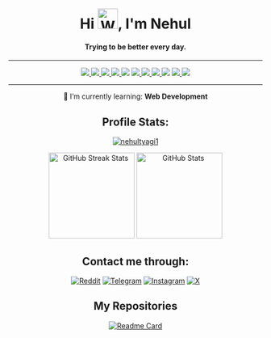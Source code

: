<div align="center">
 <h1>Hi <img src="https://raw.githubusercontent.com/Tarikul-Islam-Anik/Animated-Fluent-Emojis/master/Emojis/Hand%20gestures/Waving%20Hand%20Medium-Light%20Skin%20Tone.png" alt="Waving Hand Medium-Light Skin Tone" width="40" height="40" />, I'm Nehul</h1>
 <h4>Trying to be better every day.</h4>

---

 <a href="https://www.python.org" target="_blank" rel="noreferrer">
  <picture>
   <source media="(prefers-color-scheme: dark)" srcset="https://img.shields.io/badge/Python-0d1117?logo=python">
   <img src="https://img.shields.io/badge/Python-white?logo=python">
  </picture>
 </a>
 <a href=https://pandas.pydata.org/" target="_blank" rel="noreferrer">
  <picture>
   <source media="(prefers-color-scheme: dark)" srcset="https://img.shields.io/badge/Pandas-0d1117?logo=pandas">
   <img src="https://img.shields.io/badge/Pandas-white?logo=pandas">
  </picture>
 </a>
 <a href="https://www.mysql.com/" target="_blank" rel="noreferrer">
  <picture>
   <source media="(prefers-color-scheme: dark)" srcset="https://img.shields.io/badge/MySQL-0d1117?logo=mysql">
   <img src="https://img.shields.io/badge/MySQL-white?logo=mysql">
  </picture>
 </a>
 <a href="https://www.w3.org/html/" target="_blank" rel="noreferrer">
  <picture>
   <source media="(prefers-color-scheme: dark)" srcset="https://img.shields.io/badge/HTML5-0d1117?logo=html5">
   <img src="https://img.shields.io/badge/HTML5-white?logo=html5">
  </picture>
 </a>
 <a target="_blank" rel="noreferrer">
  <picture>
   <source media="(prefers-color-scheme: dark)" srcset="https://img.shields.io/badge/|-0d1117">
   <img src="https://img.shields.io/badge/|-white">
  </picture>
 </a>
 <a href="https://www.microsoft.com/en/windows/" target="_blank" rel="noreferrer">
  <picture>
   <source media="(prefers-color-scheme: dark)" srcset="https://img.shields.io/badge/Windows_11-0d1117?logo=windows">
   <img src="https://img.shields.io/badge/Windows_11-white?logo=windows">
  </picture>
 </a>
 <a href="https://www.apple.com/macos/sequoia/" target="_blank" rel="noreferrer">
  <picture>
   <source media="(prefers-color-scheme: dark)" srcset="https://img.shields.io/badge/macOS_Sequoia-0d1117?logo=macos">
   <img src="https://img.shields.io/badge/macOS_Sequoia-white?logo=macos">
  </picture>
 </a>
 <a href="https://fedoraproject.org/workstation/" target="_blank" rel="noreferrer">
  <picture>
   <source media="(prefers-color-scheme: dark)" srcset="https://img.shields.io/badge/Fedora_Workstation_39-0d1117?logo=fedora">
   <img src="https://img.shields.io/badge/Fedora_Workstation_39-white?logo=fedora">
  </picture>
 </a>
 <a target="_blank" rel="noreferrer">
  <picture>
   <source media="(prefers-color-scheme: dark)" srcset="https://img.shields.io/badge/|-0d1117">
   <img src="https://img.shields.io/badge/|-white">
  </picture>
 </a>
 <a href="https://www.adobe.com/products/photoshop.html" target="_blank" rel="noreferrer">
  <picture>
   <source media="(prefers-color-scheme: dark)" srcset="https://img.shields.io/badge/Photoshop-0d1117?logo=adobephotoshop">
   <img src="https://img.shields.io/badge/Adobe_Photoshop-white?logo=adobephotoshop">
  </picture>
 </a>
 <a href="https://www.adobe.com/products/premiere.html" target="_blank" rel="noreferrer">
  <picture>
   <source media="(prefers-color-scheme: dark)" srcset="https://img.shields.io/badge/Premiere_Pro-0d1117?logo=adobepremierepro">
   <img src="https://img.shields.io/badge/Adobe_Premiere_Pro-white?logo=adobepremierepro">
  </picture>
 </a>
 
 ---
 
  🌱 I’m currently learning: **Web Development**

 ## Profile Stats:

 <a href="https://github.com/nehultyagi1" target="_blank" rel="noreferrer"> <img src="https://komarev.com/ghpvc/?username=nehultyagi1&label=Profile%20views&color=0e75b6&style=flat" alt="nehultyagi1" /></a>
 
<!--github-readme-streak-stats.herokuapp.com-->
 <a href="https://github.com/nehultyagi1"><img src="https://streak-stats.demolab.com/?user=nehultyagi1&theme=ambient-gradient" height="170" alt="GitHub Streak Stats"></a>
 <a href="https://github.com/nehultyagi1" target="_blank" rel="noreferrer"><img src="https://github-readme-stats.vercel.app/api?username=nehultyagi1&show_icons=true&locale=en&rank_icon=github&include_all_commits=true&count_private=true&cache_seconds=36000&theme=ambient_gradient" height="170" alt="GitHub Stats" /></a>

 
 ## Contact me through:
 <a href="https://reddit.com/u/nehultyagi1" target="blank"><img src="https://img.shields.io/badge/u/nehultyagi1-fa937d?logo=reddit&style=for-the-badge" alt="Reddit" /></a>
 <a href="https://t.me/nehultyagi1" target="blank"><img src="https://img.shields.io/badge/@nehultyagi1-lightblue?logo=telegram&style=for-the-badge" alt="Telegram" /></a>
 <a href="https://instagram.com/nehultyagi1" target="blank"><img src="https://img.shields.io/badge/@nehultyagi1-pink?logo=instagram&style=for-the-badge" alt="Instagram" /></a>
 <a href="https://twitter.com/intent/follow?screen_name=iamnehul" target="blank"><img src="https://img.shields.io/badge/@iamnehul-grey?logo=x&style=for-the-badge" alt="X" /></a>
  
## My Repositories
 [![Readme Card](https://github-readme-stats.vercel.app/api/pin/?username=nehultyagi1&repo=Intel-7260-WiFi-Bluetooth-Driver&theme=ambient_gradient)](https://github.com/nehultyagi1/Intel-7260-WiFi-Bluetooth-Driver)
</div>

<!--

#IGNORE

<a href="https://github.com/anuraghazra/github-readme-stats">
<picture>
  <source media="(prefers-color-scheme: dark)" srcset="https://github-readme-stats.vercel.app/api?username=anuraghazra&theme=dark">
  <img alt="Shows Anuraghazra's GitHub Stats." src="https://github-readme-stats.vercel.app/api?username=anuraghazra&theme=default">
</picture>
</a>





 <img src="https://img.shields.io/badge/|-black">
 <a href="https://www.photoshop.com/en" target="_blank" rel="noreferrer"><img src="https://img.shields.io/badge/Adobe_Photoshop-black?logo=adobephotoshop"></a>

transparent&text_color=ffffff
> Just a learner 😅

<h3 align="left">Connect with me:</h3>
<p align="left">
<a href="https://twitter.com/iamnehul" target="blank"><img align="center" src="https://raw.githubusercontent.com/rahuldkjain/github-profile-readme-generator/master/src/images/icons/Social/twitter.svg" alt="iamnhul" height="30" width="40" /></a>
<a href="https://instagram.com/nehultyagi1" target="blank"><img align="center" src="https://raw.githubusercontent.com/rahuldkjain/github-profile-readme-generator/master/src/images/icons/Social/instagram.svg" alt="nehultyagi1" height="30" width="40" /></a>
</p>


<h3 align="left">Languages and Tools:</h3>
<p align="left"> <a href="https://www.w3.org/html/" target="_blank" rel="noreferrer"> <img src="https://raw.githubusercontent.com/devicons/devicon/master/icons/html5/html5-original-wordmark.svg" alt="html5" width="40" height="40"/> </a> <a href="https://www.mysql.com/" target="_blank" rel="noreferrer"> <img src="https://raw.githubusercontent.com/devicons/devicon/master/icons/mysql/mysql-original-wordmark.svg" alt="mysql" width="40" height="40"/> </a> <a href="https://pandas.pydata.org/" target="_blank" rel="noreferrer"> <img src="https://raw.githubusercontent.com/devicons/devicon/2ae2a900d2f041da66e950e4d48052658d850630/icons/pandas/pandas-original.svg" alt="pandas" width="40" height="40"/> </a> <a href="https://www.photoshop.com/en" target="_blank" rel="noreferrer"> <img src="https://raw.githubusercontent.com/devicons/devicon/master/icons/photoshop/photoshop-line.svg" alt="photoshop" width="40" height="40"/> </a> <a href="https://www.python.org" target="_blank" rel="noreferrer"> <img src="https://raw.githubusercontent.com/devicons/devicon/master/icons/python/python-original.svg" alt="python" width="40" height="40"/> </a> </p>


[![Readme Card](https://github-readme-stats.vercel.app/api/pin/?username=nehultyagi1&repo=Intel-7260-WiFi-Bluetooth-Driver&theme=transparent&text_color=ffffff)](https://github.com/nehultyagi1/Intel-7260-WiFi-Bluetooth-Driver)


<p><img align="left" src="https://github-readme-stats.vercel.app/api/top-langs?username=nehultyagi1&show_icons=true&locale=en&layout=compact" alt="nehultyagi1" /></p>

<p>&nbsp;<img align="center" src="https://github-readme-stats.vercel.app/api?username=nehultyagi1&show_icons=true&locale=en" alt="nehultyagi1" /></p>

<p><img align="center" src="https://github-readme-streak-stats.herokuapp.com/?user=nehultyagi1&" alt="nehultyagi1" /></p>

<p align="left"> <a href="https://github.com/ryo-ma/github-profile-trophy"><img src="https://github-profile-trophy.vercel.app/?username=nehultyagi1" alt="nehultyagi1" /></a> </p>

<details>
<summary>My top THINGS-TO-RANK</summary>

YOUR TABLE

</details>

<picture>
 <source media="(prefers-color-scheme: dark)" srcset="https://blog.entheosweb.com/wp-content/uploads/2020/09/dark_mode_icons.jpg">
 <source media="(prefers-color-scheme: light)" srcset="https://blog.entheosweb.com/wp-content/uploads/2020/09/dark_mode_icons.jpg">
 <img alt="YOUR-ALT-TEXT" src="YOUR-DEFAULT-IMAGE">
</picture>

| Rank | THING-TO-RANK |
|-----:|---------------|
|     1|               |
|     2|               |
|     3|               |


**nehultyagi1/nehultyagi1** is a ✨ _special_ ✨ repository because its `README.md` (this file) appears on your GitHub profile.

Here are some ideas to get you started:

- 🔭 I’m currently working on ...
- 🌱 I’m currently learning ...
- 👯 I’m looking to collaborate on ...
- 🤔 I’m looking for help with ...
- 💬 Ask me about ...
- 📫 How to reach me: ...
- 😄 Pronouns: ...
- ⚡ Fun fact: ...
-->
